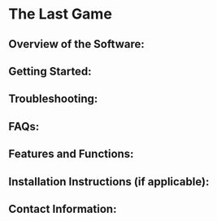 # The Last Game

## Overview of the Software: 

## Getting Started:

## Troubleshooting:

## FAQs: 

## Features and Functions: 

## Installation Instructions (if applicable): 

## Contact Information: 
